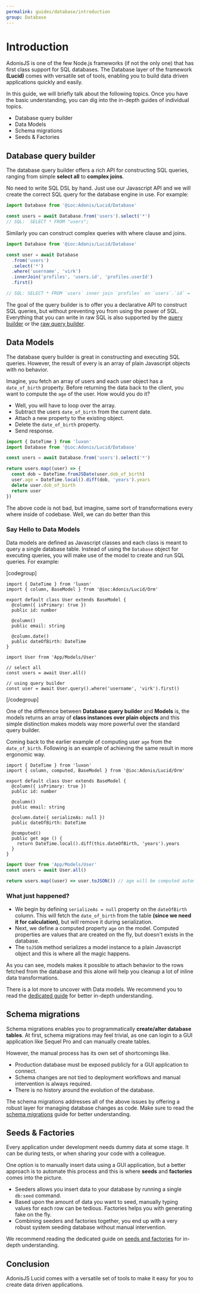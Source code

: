 ```yaml
---
permalink: guides/database/introduction
group: Database
---
```


# Introduction

AdonisJS is one of the few Node.js frameworks (if not the only one) that has first class support for SQL databases. The Database layer of the framework **(Lucid)** comes with versatile set of tools, enabling you to build data driven applications quickly and easily.

In this guide, we will briefly talk about the following topics. Once you have the basic understanding, you can dig into the in-depth guides of individual topics.

- Database query builder
- Data Models
- Schema migrations
- Seeds & Factories

## Database query builder
The database query builder offers a rich API for constructing SQL queries, ranging from simple **select all** to **complex joins**.

No need to write SQL DSL by hand. Just use our Javascript API and we will create the correct SQL query for the database engine in use. For example:

```ts
import Database from '@ioc:Adonis/Lucid/Database'

const users = await Database.from('users').select('*')
// SQL:  SELECT * FROM "users";
```

Similarly you can construct complex queries with where clause and joins.

```ts
import Database from '@ioc:Adonis/Lucid/Database'

const user = await Database
  .from('users')
  .select('*')
  .where('username', 'virk')
  .innerJoin('profiles', 'users.id', 'profiles.userId')
  .first()

// SQL: SELECT * FROM `users` inner join `profiles` on `users`.`id` = `profiles`.`userId` where `username` = ? limit ?
```

The goal of the query builder is to offer you a declarative API to construct SQL queries, but without preventing you from using the power of SQL. Everything that you can write in raw SQL is also supported by the [query builder](/guides/database/query-builder) or the [raw query builder](guides/database/query-builder#executing-raw-queries).

## Data Models
The database query builder is great in constructing and executing SQL queries. However, the result of every is an array of plain Javascript objects with no behavior.

Imagine, you fetch an array of users and each user object has a `date_of_birth` property. Before returning the data back to the client, you want to compute the `age` of the user. How would you do it?

- Well, you will have to loop over the array.
- Subtract the users `date_of_birth` from the current date.
- Attach a new property to the existing object.
- Delete the `date_of_birth` property.
- Send response.

```ts
import { DateTime } from 'luxon'
import Database from '@ioc:Adonis/Lucid/Database'

const users = await Database.from('users').select('*')

return users.map((user) => {
  const dob = DateTime.fromJSDate(user.dob_of_birth)
  user.age = DateTime.local().diff(dob, 'years').years
  delete user.dob_of_birth
  return user
})
```

The above code is not bad, but imagine, same sort of transformations every where inside of codebase. Well, we can do better than this

### Say Hello to Data Models
Data models are defined as Javascript classes and each class is meant to query a single database table. Instead of using the `Database` object for executing queries, you will make use of the model to create and run SQL queries. For example:

[codegroup]

```ts{}{Defining Model}
import { DateTime } from 'luxon'
import { column, BaseModel } from '@ioc:Adonis/Lucid/Orm'

export default class User extends BaseModel {
  @column({ isPrimary: true })
  public id: number

  @column()
  public email: string

  @column.date()
  public dateOfBirth: DateTime
}
```

```ts{}{Using Model}
import User from 'App/Models/User'

// select all
const users = await User.all()

// using query builder
const user = await User.query().where('username', 'virk').first()
```
[/codegroup]

One of the difference between **Database query builder** and **Models** is, the models returns an array of **class instances over plain objects** and this simple distinction makes models way more powerful over the standard query builder.

Coming back to the earlier example of computing user `age` from the `date_of_birth`. Following is an example of achieving the same result in more ergonomic way.

```ts{11,14-17}{}
import { DateTime } from 'luxon'
import { column, computed, BaseModel } from '@ioc:Adonis/Lucid/Orm'

export default class User extends BaseModel {
  @column({ isPrimary: true })
  public id: number

  @column()
  public email: string

  @column.date({ serializeAs: null })
  public dateOfBirth: DateTime

  @computed()
  public get age () {
    return DateTime.local().diff(this.dateOfBirth, 'years').years
  }
}
```

```ts
import User from 'App/Models/User'
const users = await User.all()

return users.map((user) => user.toJSON()) // age will be computed automatically
```

### What just happened?
- We begin by defining `serializeAs = null` property on the `dateOfBirth` column. This will fetch the `date_of_birth` from the table **(since we need it for calculation)**, but will remove it during serialization.
- Next, we define a computed property `age` on the model. Computed properties are values that are created on the fly, but doesn't exists in the database.
- The `toJSON` method serializes a model instance to a plain Javascript object and this is where all the magic happens.

As you can see, models makes it possible to attach behavior to the rows fetched from the database and this alone will help you cleanup a lot of inline data transformations.

There is a lot more to uncover with Data models. We recommend you to read the [dedicated guide](/guides/models/introduction) for better in-depth understanding.

## Schema migrations
Schema migrations enables you to programmatically **create/alter database tables**. At first, schema migrations may feel trivial, as one can login to a GUI application like Sequel Pro and can manually create tables.

However, the manual process has its own set of shortcomings like.

- Production database must be exposed publicly for a GUI application to connect.
- Schema changes are not tied to deployment workflows and manual intervention is always required.
- There is no history around the evolution of the database.

The schema migrations addresses all of the above issues by offering a robust layer for managing database changes as code. Make sure to read the [schema migrations](/guides/database/migrations) guide for better understanding. 

## Seeds & Factories
Every application under development needs dummy data at some stage. It can be during tests, or when sharing your code with a colleague. 

One option is to manually insert data using a GUI application, but a better approach is to automate this process and this is where **seeds** and **factories** comes into the picture.

- Seeders allows you insert data to your database by running a single `db:seed` command.
- Based upon the amount of data you want to seed, manually typing values for each row can be tedious. Factories helps you with generating fake on the fly.
- Combining seeders and factories together, you end up with a very robust system seeding database without manual intervention.

We recommend reading the dedicated guide on [seeds and factories]() for in-depth understanding.

## Conclusion
AdonisJS Lucid comes with a versatile set of tools to make it easy for you to create data driven applications.
